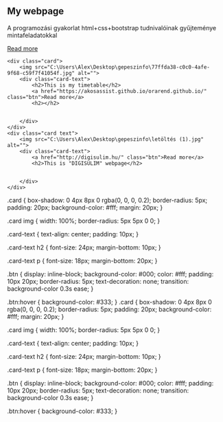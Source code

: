 <!DOCTYPE html>
<html lang="en">
<head>
    <meta charset="UTF-8">
    <meta http-equiv="X-UA-Compatible" content="IE=edge">
    <meta name="viewport" content="width=device-width, initial-scale=1.0">
    <title>Document</title>
    <link rel="stylesheet" href="cards.css">
</head>
<body>
     <div class="card">
        <img src="C:\Users\Alex\Desktop\gepeszinfo\letöltés.jpg" alt="">
        <div class="card-text">
            <h2>My webpage</h2>
            <p>A programozási gyakorlat html+css+bootstrap tudnivalóinak gyűjteménye mintafeladatokkal</p>
            <a href="https://sites.google.com/view/webalapok9a23" class="btn">Read more</a>
        </div>
     </div>
    
    <div class="card">
        <img src="C:\Users\Alex\Desktop\gepeszinfo\77ffda38-c0c0-4afe-9f68-c59f7f41054f.jpg" alt="">
        <div class="card-text">
            <h2>This is my timetable</h2>
            <a href="https://akosassist.github.io/orarend.github.io/" class="btn">Read more</a>
            <h2></h2>
        

        </div>
    </div>
    <div class="card text">
        <img src="C:\Users\Alex\Desktop\gepeszinfo\letöltés (1).jpg" alt="">
        <div class="card-text">
            <a href="http://digisulim.hu/" class="btn">Read more</a>
            <h2>This is "DIGISULIM" webpage</h2>
            

        </div>
    </div>
</body>
</html>
.card {
    box-shadow: 0 4px 8px 0 rgba(0, 0, 0, 0.2);
    border-radius: 5px;
    padding: 20px;
    background-color: #fff;
    margin: 20px;
  }
  
  .card img {
    width: 100%;
    border-radius: 5px 5px 0 0;
  }
  
  .card-text {
    text-align: center;
    padding: 10px;
  }
  
  .card-text h2 {
    font-size: 24px;
    margin-bottom: 10px;
  }
  
  .card-text p {
    font-size: 18px;
    margin-bottom: 20px;
  }
  
  .btn {
    display: inline-block;
    background-color: #000;
    color: #fff;
    padding: 10px 20px;
    border-radius: 5px;
    text-decoration: none;
    transition: background-color 0.3s ease;
  }
  
  .btn:hover {
    background-color: #333;
  }
  .card {
    box-shadow: 0 4px 8px 0 rgba(0, 0, 0, 0.2);
    border-radius: 5px;
    padding: 20px;
    background-color: #fff;
    margin: 20px;
  }
  
  .card img {
    width: 100%;
    border-radius: 5px 5px 0 0;
  }
  
  .card-text {
    text-align: center;
    padding: 10px;
  }
  
  .card-text h2 {
    font-size: 24px;
    margin-bottom: 10px;
  }
  
  .card-text p {
    font-size: 18px;
    margin-bottom: 20px;
  }
  
  .btn {
    display: inline-block;
    background-color: #000;
    color: #fff;
    padding: 10px 20px;
    border-radius: 5px;
    text-decoration: none;
    transition: background-color 0.3s ease;
  }
  
  .btn:hover {
    background-color: #333;
  }
  
